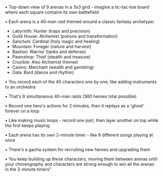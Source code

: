 • Top-down view of 9 arenas in a 3x3 grid - imagine a tic-tac-toe board where each square contains its own battlefield

• Each arena is a 40-man raid themed around a classic fantasy archetype:

- Labyrinth: Hunter (traps and precision)
- Guild House: Alchemist (potions and transformation)
- Sanctum: Cardinal (holy magic and healing)
- Mountain: Forager (nature and harvest)
- Bastion: Warrior (tanks and defense)
- Pawnshop: Thief (stealth and treasure)
- Crucible: Also Alchemist themed
- Casino: Merchant (wealth and gambling)
- Gala: Bard (dance and rhythm)

• You record each of the 40 characters one by one, like adding instruments to an orchestra

• That's 9 simultaneous 40-man raids (360 heroes total possible)

• Record one hero's actions for 2 minutes, then it replays as a 'ghost' forever on a loop

• Like making music loops - record one part, then layer another on top while the first keeps playing

• Each arena has its own 2-minute timer - like 9 different songs playing at once

• There's a gacha system for recruiting new heroes and upgrading them

• You keep building up these characters, moving them between arenas until your choreography and characters are strong
enough to win all
the arenas in the 2-minute timers"